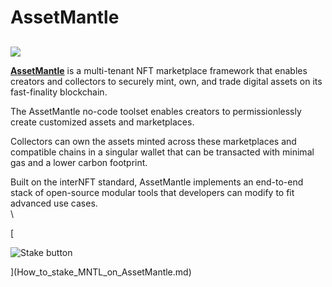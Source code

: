 # AssetMantle

##

![](https://user-images.githubusercontent.com/95366163/164424637-fe743bf5-82bf-43c8-affb-db5132ce51f4.png)

[**AssetMantle**](https://assetmantle.one/) is a multi-tenant NFT marketplace framework that enables creators and collectors to securely mint, own, and trade digital assets on its fast-finality blockchain.

The AssetMantle no-code toolset enables creators to permissionlessly create customized assets and marketplaces.

Collectors can own the assets minted across these marketplaces and compatible chains in a singular wallet that can be transacted with minimal gas and a lower carbon footprint.

Built on the interNFT standard, AssetMantle implements an end-to-end stack of open-source modular tools that developers can modify to fit advanced use cases.\
\


\[

![Stake button](https://user-images.githubusercontent.com/95366163/164424880-117e04e2-de7e-424a-ab1b-2337db5945c7.png)

]\(How\_to\_stake\_MNTL\_on\_AssetMantle.md)
